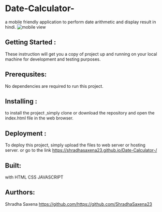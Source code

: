 # Date-Calculator-
a mobile friendly application to perform date arithmetic and display result in hindi.
![mobile view]()
## Getting Started : 
These instruction will get you a copy of project up and running on your local machine for development and testing purposes.

 ##  Prerequsites:
No dependencies are required to run this project.

## Installing :
to install the project ,simply clone or download the repository and open the index.html file in the web browser.

## Deployment :
To deploy this project, simply upload the files to web server or hosting server. or go to the link  https://shradhasaxena23.github.io/Date-Calculator-/

## Built: 
with HTML CSS JAVASCRIPT

## Aurthors:
Shradha Saxena https://github.com/https://github.com/ShradhaSaxena23
